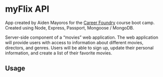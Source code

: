 # myFlix API

App created by Aiden Mayoros for the [Career Foundry](https://careerfoundry.com/?utm_campaign=1598884275&utm_term=career%20foundry&utm_source=google&utm_medium=cpc&utm_content=521397534174&hsa_mt=e&hsa_ad=521397534174&hsa_ver=3&hsa_tgt=kwd-328979525744&hsa_net=adwords&hsa_grp=60753475632&hsa_src=g&hsa_cam=1598884275&hsa_acc=1437185464&hsa_kw=career%20foundry&gclid=Cj0KCQjw27mhBhC9ARIsAIFsETE_sWgPKYswmGXokvQicjE3HAcHT8F3cR4xJC39zfTtYGG-jexMNNkaAm3NEALw_wcB) course boot camp. Created using Node, Express, Passport, Mongoose / MongoDB.

Server-side component of a “movies” web application. The web application will provide users with access to information about different movies, directors, and genres. Users will be able to sign up, update their personal information, and create a list of their favorite movies.

## Usage
